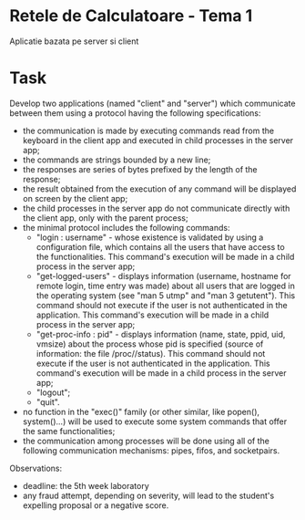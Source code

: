 # Retele de Calculatoare - Tema 1

Aplicatie bazata pe server si client

# Task

Develop two applications (named "client" and "server") which communicate between them using a protocol having the following specifications:

- the communication is made by executing commands read from the keyboard in the client app and executed in child processes in the server app;
- the commands are strings bounded by a new line;
- the responses are series of bytes prefixed by the length of the response;
- the result obtained from the execution of any command will be displayed on screen by the client app;
- the child processes in the server app do not communicate directly with the client app, only with the parent process;
- the minimal protocol includes the following commands:
    - "login : username" - whose existence is validated by using a configuration file, which contains all the users that have access to the functionalities. This command's execution will be made in a child process in the server app;
    - "get-logged-users" - displays information (username, hostname for remote login, time entry was made) about all users that are logged in the operating system (see "man 5 utmp" and "man 3 getutent"). This command should not execute if the user is not authenticated in the application. This command's execution will be made in a child process in the server app;
    - "get-proc-info : pid" - displays information (name, state, ppid, uid, vmsize) about the process whose pid is specified (source of information: the file /proc/<pid>/status). This command should not execute if the user is not authenticated in the application. This command's execution will be made in a child process in the server app;
    - "logout";
    - "quit".
- no function in the "exec()" family (or other similar, like popen(), system()...) will be used to execute some system commands that offer the same functionalities;
- the communication among processes will be done using all of the following communication mechanisms: pipes, fifos, and socketpairs.


Observations:
- deadline: the 5th week laboratory
- any fraud attempt, depending on severity, will lead to the student's expelling proposal or a negative score.